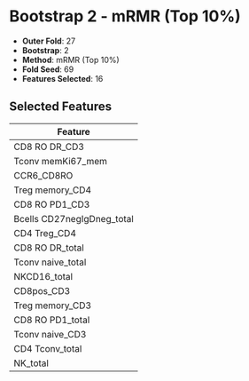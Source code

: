 # Bootstrap 2 - mRMR (Top 10%)

- **Outer Fold**: 27
- **Bootstrap**: 2
- **Method**: mRMR (Top 10%)
- **Fold Seed**: 69
- **Features Selected**: 16

## Selected Features

| Feature |
|---------|
| CD8 RO DR_CD3 |
| Tconv memKi67_mem |
| CCR6_CD8RO |
| Treg memory_CD4 |
| CD8 RO PD1_CD3 |
| Bcells CD27negIgDneg_total |
| CD4 Treg_CD4 |
| CD8 RO DR_total |
| Tconv naive_total |
| NKCD16_total |
| CD8pos_CD3 |
| Treg memory_CD3 |
| CD8 RO PD1_total |
| Tconv naive_CD3 |
| CD4 Tconv_total |
| NK_total |

